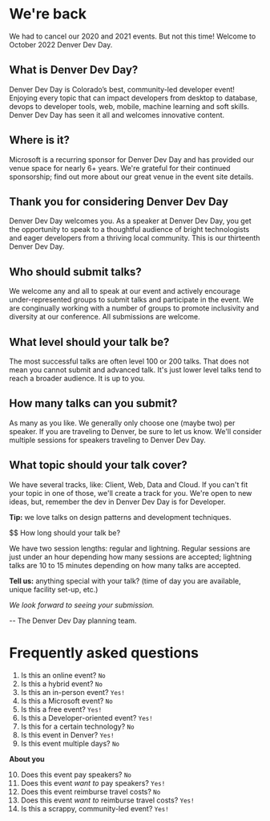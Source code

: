 # We're back

We had to cancel our 2020 and 2021 events. But not this time! Welcome to October 2022 Denver Dev Day.

## What is Denver Dev Day?

Denver Dev Day is Colorado’s best, community-led developer event! Enjoying every topic that can impact developers from desktop to database, devops to developer tools, web, mobile, machine learning and soft skills. Denver Dev Day has seen it all and welcomes innovative content.

## Where is it?

Microsoft is a recurring sponsor for Denver Dev Day and has provided our venue space for nearly 6+ years. 
We're grateful for their continued sponsorship; find out more about our great venue in the event site details. 

## Thank you for considering Denver Dev Day

Denver Dev Day welcomes you. As a speaker at Denver Dev Day, you get the opportunity to speak to a 
thoughtful audience of bright technologists and eager developers from a thriving local community. 
This is our thirteenth Denver Dev Day.  

## Who should submit talks? 

We welcome any and all to speak at our event and actively encourage under-represented groups to 
submit talks and participate in the event. We are conginually working with a number of groups to 
promote inclusivity and diversity at our conference. All submissions are welcome.

## What level should your talk be?

The most successful talks are often level 100 or 200 talks. That does not mean you cannot submit
and advanced talk. It's just lower level talks tend to reach a broader audience. It is up to you.

## How many talks can you submit? 

As many as you like. We generally only choose one (maybe two) per speaker. If you are traveling to Denver, 
be sure to let us know. We'll consider multiple sessions for speakers traveling to Denver Dev Day.

## What topic should your talk cover? 

We have several tracks, like: Client, Web, Data and Cloud. If you can't fit your topic in one of those, 
we'll create a track for you. We're open to new ideas, but, remember the dev in Denver Dev Day is for Developer.

**Tip:** we love talks on design patterns and development techniques.

$$ How long should your talk be? 

We have two session lengths: regular and lightning. Regular sessions are just under an hour depending 
how many sessions are accepted; lightning talks are 10 to 15 minutes depending on how many talks are accepted. 

**Tell us:** anything special with your talk? (time of day you are available, unique facility set-up, etc.)

_We look forward to seeing your submission._

-- The Denver Dev Day planning team.

# Frequently asked questions

1. Is this an online event? `No`
1. Is this a hybrid event? `No`
1. Is this an in-person event? `Yes!`
1. Is this a Microsoft event? `No`
1. Is this a free event? `Yes!`
1. Is this a Developer-oriented event? `Yes!`
1. Is this for a certain technology? `No`
1. Is this event in Denver? `Yes!`
1. Is this event multiple days? `No`

**About you**

10. Does this event pay speakers? `No`
1. Does this event _want to_ pay speakers? `Yes!`
1. Does this event reimburse travel costs? `No`
1. Does this event _want to_ reimburse travel costs? `Yes!`
1. Is this a scrappy, community-led event? `Yes!`
